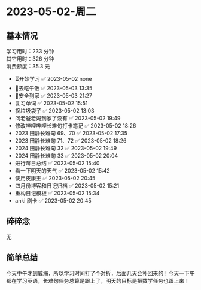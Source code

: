 # 2023-05-02-周二

## 基本情况

学习用时：233 分钟  
其它用时：326 分钟  
消费额度：35.3 元

-   ⏳开始学习 ✅ 2023-05-02 none
-   🍕去吃午饭 ✅ 2023-05-03 13:35
-   📍安全到家 ✅ 2023-05-03 21:27
-   复习单词 ✅ 2023-05-02 15:51
-   换垃圾袋子 ✅ 2023-05-02 13:03
-   问老爸老妈到家了没有 ✅ 2023-05-02 19:49
-   修改哔哩哔哩长难句打卡笔记 ✅ 2023-05-02 18:26
-   2023 田静长难句 69、70 ✅ 2023-05-02 17:35
-   2023 田静长难句 71、72 ✅ 2023-05-02 18:26
-   2024 田静长难句 32 ✅ 2023-05-02 19:49
-   2024 田静长难句 33 ✅ 2023-05-02 20:04
-   进行每日总结 ✅ 2023-05-02 15:40
-   看一下明天的天气 ✅ 2023-05-02 15:42
-   使用皮康王 ✅ 2023-05-02 20:45
-   四月份博客和日记归档 ✅ 2023-05-02 15:21
-   重构日记模板 ✅ 2023-05-02 15:34
-   anki 刷卡 ✅ 2023-05-02 20:45

## 碎碎念

无

## 简单总结

今天中午才到威海，所以学习时间打了个对折，后面几天会补回来的！今天一下午都在学习英语，长难句任务总算是跟上了，明天的目标是把数学任务也跟上来！